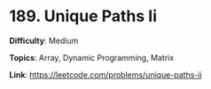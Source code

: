 # 189. Unique Paths Ii

**Difficulty**: Medium

**Topics**: Array, Dynamic Programming, Matrix

**Link**: https://leetcode.com/problems/unique-paths-ii
